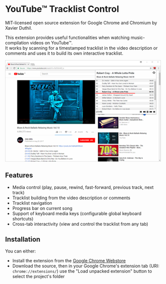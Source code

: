 # YouTube™ Tracklist Control
MIT-licensed open source extension for Google Chrome and Chromium by Xavier Duthil.  

This extension provides useful functionalities when watching music-compilation videos on YouTube™.  
It works by scanning for a timestamped tracklist in the video description or comments and uses it to build its own interactive tracklist.

![Screenshot](img/screenshot.png)

## Features
- Media control (play, pause, rewind, fast-forward, previous track, next track)
- Tracklist building from the video description or comments
- Tracklist navigation
- Progress bar on current song
- Support of keyboard media keys (configurable global keyboard shortcuts)
- Cross-tab interactivity (view and control the tracklist from any tab)

## Installation
You can either:
- Install the extension from the [Google Chrome Webstore](https://chrome.google.com/webstore/detail/youtube-compilation-helpe/acdincmjdbdcndnidcmajippglnbplhk/related?hl=fr)
- Download the source, then in your Google Chrome's extension tab (URI: `chrome://extensions/`) use the "Load unpacked extension" button to select the project's folder
